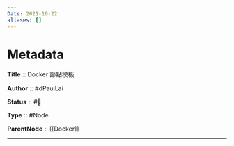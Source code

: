 ```yaml
---
Date: 2021-10-22
aliases: []
---
```


# Metadata

**Title** :: Docker 節點模板

**Author** :: #dPaulLai

**Status** :: #🌱

**Type** :: #Node

**ParentNode** :: [[Docker]]

---

